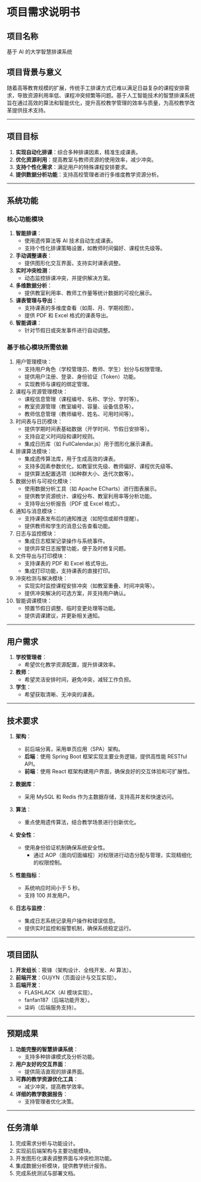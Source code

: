 # 项目需求说明书

## 项目名称

基于 AI 的大学智慧排课系统

## 项目背景与意义

随着高等教育规模的扩展，传统手工排课方式已难以满足日益复杂的课程安排需求，导致资源利用率低、课程冲突频繁等问题。基于人工智能技术的智慧排课系统旨在通过高效的算法和智能优化，提升高校教学管理的效率与质量，为高校教学改革提供技术支持。

---

## 项目目标

1. **实现自动化排课**：综合多种排课因素，精准生成课表。
2. **优化资源利用**：提高教室与教师资源的使用效率，减少冲突。
3. **支持个性化需求**：满足用户的特殊课程安排要求。
4. **提供数据分析功能**：支持高校管理者进行多维度教学资源分析。

---

## 系统功能

### 核心功能模块

1. **智能排课**：
      - 使用遗传算法等 AI 技术自动生成课表。
      - 支持个性化排课策略设置，如教师时间偏好、课程优先级等。
2. **手动调整课表**：
      - 提供图形化交互界面，支持实时课表调整。
3. **实时冲突检测**：
      - 动态监控排课冲突，并提供解决方案。
4. **多维数据分析**：
      - 提供教室利用率、教师工作量等统计数据的可视化展示。
5. **课表管理与导出**：
      - 支持课表的多维度查看（如周、月、学期视图）。
      - 提供 PDF 和 Excel 格式的课表导出。
6. **智能调课**：
      - 针对节假日或突发事件进行自动调整。

### 基于核心模块所需依赖

1. 用户管理模块：
      - 支持用户角色（学校管理员、教师、学生）划分与权限管理。
      - 提供用户注册、登录、身份验证（Token）功能。
      - 实现教师与课程的绑定管理。
2. 课程与资源管理模块：
      - 课程信息管理（课程编号、名称、学分、学时等）。
      - 教室资源管理（教室编号、容量、设备信息等）。
      - 教师信息管理（教师编号、姓名、可用时间等）。
3. 时间表与日历模块：
      - 提供学期时间表基础数据（开学时间、节假日安排等）。
      - 支持自定义时间段和课时规则。
      - 集成日历库（如 FullCalendar.js）用于图形化展示课表。
4. 排课算法模块：
      - 集成遗传算法库，用于生成高效的课表。
      - 支持多因素参数优化，如教室优先级、教师偏好、课程优先级等。
      - 提供算法配置选项（如种群大小、迭代次数等）。
5. 数据分析与可视化模块：
      - 使用数据分析工具（如 Apache ECharts）进行图表展示。
      - 提供教学资源统计、课程分布、教室利用率等分析功能。
      - 支持导出分析报告（PDF 或 Excel 格式）。
6. 通知与消息模块：
      - 支持课表发布后的通知推送（如短信或邮件提醒）。
      - 提供教师和学生的消息公告查看功能。
7. 日志与监控模块：
      - 集成日志框架记录操作与系统事件。
      - 提供异常日志报警功能，便于及时修复问题。
8. 文件导出与打印模块：
      - 支持课表的 PDF 和 Excel 格式导出。
      - 集成打印功能，支持课表的直接打印。
9. 冲突检测与解决模块：
      - 实现实时监控课程安排冲突（如教室重叠、时间冲突等）。
      - 提供冲突解决的可选方案，并支持用户确认。
10. 智能调课模块：
      - 预置节假日调整、临时变更处理等功能。
      - 提供调课建议，并更新相关通知。


---

## 用户需求

1. **学校管理者**：
      - 希望优化教学资源配置，提升排课效率。
2. **教师**：
      - 希望灵活安排时间，避免冲突，减轻工作负担。
3. **学生**：
      - 希望获取清晰、无冲突的课表。

---

## 技术要求

1. **架构**：
      - 前后端分离，采用单页应用（SPA）架构。
      - **后端**：使用 Spring Boot 框架实现主要业务逻辑，提供高性能 RESTful API。
      - **前端**：使用 React 框架构建用户界面，确保良好的交互体验和可扩展性。
2. **数据库**：
      - 采用 MySQL 和 Redis 作为主数据存储，支持高并发和快速访问。

3. **算法**：
      - 重点使用遗传算法，结合教学场景进行创新优化。

4. **安全性**：
   - 使用身份验证机制确保系统安全性。
     - 通过 AOP（面向切面编程）对权限进行动态分配与管理，实现精细化的权限控制。

5. **性能指标**：
      - 系统响应时间小于 5 秒。
      - 支持 100 并发用户。

6. **日志与监控**：
      - 集成日志系统记录用户操作和错误信息。
      - 提供实时监控和报警机制，确保系统稳定运行。

---

## 项目团队
1. **开发组长**：筱锋（架构设计、全栈开发、AI 算法）。
2. **前端开发**：GUjiYN（页面设计与交互实现）。
3. **后端开发**：
      - FLASHLACK（AI 模块实现）。
      - fanfan187（后端功能开发）。
      - 柒屿（后端服务支持）。

---

## 预期成果
1. **功能完整的智慧排课系统**：
      - 支持多种排课模式及分析功能。
2. **用户友好的交互界面**：
      - 提供简洁直观的排课界面。
3. **可靠的教学资源优化工具**：
      - 减少冲突，提高教学效率。
4. **详细的教学数据报告**：
      - 支持管理者优化决策。

---

## 任务清单
1. 完成需求分析与功能设计。
2. 实现前后端架构与主要功能模块。
3. 开发图形化课表调整界面与冲突检测功能。
4. 集成数据分析模块，提供教学统计报告。
5. 完成系统测试与部署文档。